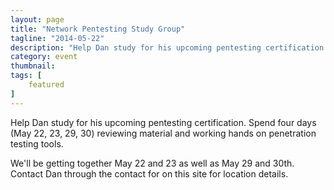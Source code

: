 ```yaml
---
layout: page 
title: "Network Pentesting Study Group"
tagline: "2014-05-22"
description: "Help Dan study for his upcoming pentesting certification.  Spend four days reviewing material and working hands on problems."
category: event
thumbnail: 
tags: [
    featured
]
---
```



Help Dan study for his upcoming pentesting certification.  Spend four days (May 22, 23, 29, 30) reviewing material and working hands on penetration testing tools.

We'll be getting together May 22 and 23 as well as May 29 and 30th.  Contact Dan through the contact for on this site for location details.


